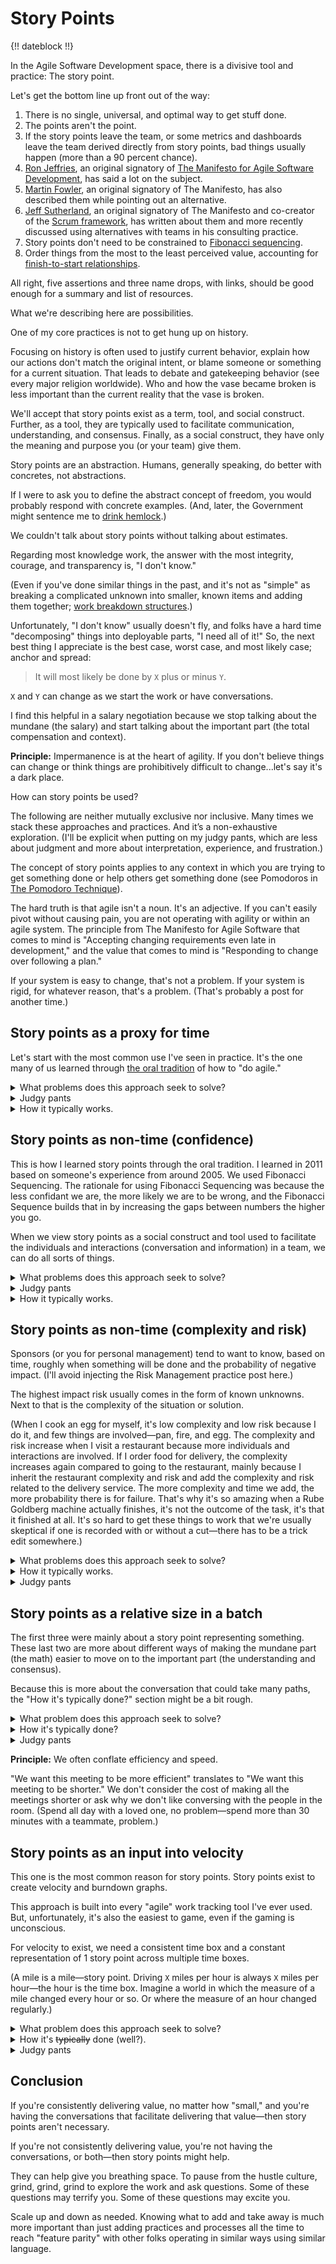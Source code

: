 # Story Points

{!! dateblock !!}

In the Agile Software Development space, there is a divisive tool and practice: The story point.

Let's get the bottom line up front out of the way:

1. There is no single, universal, and optimal way to get stuff done.
2. The points aren't the point.
3. If the story points leave the team, or some metrics and dashboards leave the team derived directly from story points, bad things usually happen (more than a 90 percent chance).
4. [Ron Jeffries](https://ronjeffries.com/articles/019-01ff/story-points/Index.html), an original signatory of [The Manifesto for Agile Software Development](http://agilemanifesto.org), has said a lot on the subject.
5. [Martin Fowler](https://martinfowler.com/bliki/StoryPoint.html), an original signatory of The Manifesto, has also described them while pointing out an alternative.
6. [Jeff Sutherland](https://www.scruminc.com/story-points-why-are-they-better-than/), an original signatory of The Manifesto and co-creator of the [Scrum framework](https://scrumguides.org), has written about them and more recently discussed using alternatives with teams in his consulting practice.
7. Story points don't need to be constrained to [Fibonacci sequencing](https://en.wikipedia.org/wiki/Fibonacci_sequence).
8. Order things from the most to the least perceived value, accounting for [finish-to-start relationships](https://en.wikipedia.org/wiki/Dependency_(project_management)#Standard_types_of_dependencies).

All right, five assertions and three name drops, with links, should be good enough for a summary and list of resources.

What we're describing here are possibilities.

One of my core practices is not to get hung up on history.

Focusing on history is often used to justify current behavior, explain how our actions don't match the original intent, or blame someone or something for a current situation. That leads to debate and gatekeeping behavior (see every major religion worldwide). Who and how the vase became broken is less important than the current reality that the vase is broken.

We'll accept that story points exist as a term, tool, and social construct. Further, as a tool, they are typically used to facilitate communication, understanding, and consensus. Finally, as a social construct, they have only the meaning and purpose you (or your team) give them.

Story points are an abstraction. Humans, generally speaking, do better with concretes, not abstractions.

If I were to ask you to define the abstract concept of freedom, you would probably respond with concrete examples. (And, later, the Government might sentence me to [drink hemlock](https://en.wikipedia.org/wiki/Trial_of_Socrates).)

We couldn't talk about story points without talking about estimates.

Regarding most knowledge work, the answer with the most integrity, courage, and transparency is, "I don't know."

(Even if you've done similar things in the past, and it's not as "simple" as breaking a complicated unknown into smaller, known items and adding them together; [work breakdown structures](https://en.wikipedia.org/wiki/Work_breakdown_structure).)

Unfortunately, "I don't know" usually doesn't fly, and folks have a hard time "decomposing" things into deployable parts, "I need all of it!" So, the next best thing I appreciate is the best case, worst case, and most likely case; anchor and spread:

> It will most likely be done by `X` plus or minus `Y`.

`X` and `Y` can change as we start the work or have conversations.

I find this helpful in a salary negotiation because we stop talking about the mundane (the salary) and start talking about the important part (the total compensation and context).

<aside>

**Principle:** Impermanence is at the heart of agility. If you don't believe things can change or think things are prohibitively difficult to change...let's say it's a dark place.

</aside>

How can story points be used?

The following are neither mutually exclusive nor inclusive. Many times we stack these approaches and practices. And it’s a non-exhaustive exploration. (I'll be explicit when putting on my judgy pants, which are less about judgment and more about interpretation, experience, and frustration.)

The concept of story points applies to any context in which you are trying to get something done or help others get something done (see Pomodoros in [The Pomodoro Technique](https://francescocirillo.com/products/the-pomodoro-technique)).

The hard truth is that agile isn't a noun. It's an adjective. If you can't easily pivot without causing pain, you are not operating with agility or within an agile system. The principle from The Manifesto for Agile Software that comes to mind is "Accepting changing requirements even late in development," and the value that comes to mind is "Responding to change over following a plan."

If your system is easy to change, that's not a problem. If your system is rigid, for whatever reason, that's a problem. (That's probably a post for another time.)

## Story points as a proxy for time

Let's start with the most common use I've seen in practice. It's the one many of us learned through [the oral tradition](https://youtu.be/fzqEHwXVpKQ) of how to "do agile."

<details>
<summary>What problems does this approach seek to solve?</summary>

This is a non-exhaustive list, and I have not seen empirical research or evidence that it works for all people in all contexts.

1. The belief that humans are bad at estimating time.
2. It's faster to estimate in points than it is to estimate in time. (Mainly because we're not trying to be exact.)
3. Improved capacity planning.

</details>

<details>
<summary>Judgy pants</summary>

The points aren't the point. The understanding and consensus about what we're about to do are.

1. Humans are decent at estimating time (or anything else) when details about the outcome are known, and we don't try and be precise. This is one reason we believe gathering requirements upfront will improve estimations and predictability. But, unfortunately, we often spend so much time gathering requirements and designing based on those requirements that we reduce the time available to execute whatever we're planning.
2. The points aren't the point, and the desire to speed up estimating means we reduce the time spent on understanding and reaching a consensus around what is being asked for. Further, we increase cognitive load and time to get the estimate for this use case because we're juggling numbers; it'll take `X` hours. I multiply `X` by `Y` to arrive at `Z` story points. Further, I must round `Z` up to the nearest Fibonacci number if we use the Fibonacci Sequence. Finally, users and sponsors don't care about points, so to answer the question of "when will it be done," we need to reverse engineer the points back to time. I've seen teams create spreadsheet tools to make it faster to convert. This adds complexity and maintenance for an optional need we've imposed on ourselves; eliminate the conversion.
3. Capacity planning presumes the same state of the people and time doing the thing (group or individual). I don't know about you, but I'm not an assembly line robot, and I get tired sometimes, go on vacation, or do other things. So, we're constantly adjusting capacity based on present reality. Further, no matter how many times we invoke [Brooks's Law](https://en.wikipedia.org/wiki/Brooks%27s_law), we believe adding people adds capacity to software development projects; software isn't an assembly line of standardized parts.
4. Humans are great at procrastination or inflating the complexity of a solution to a given problem. See [Rube Goldberg Machines](https://en.wikipedia.org/wiki/Rube_Goldberg_machine). This tendency leads to creating bloated and byzantine operating environments wherein changing something as simple as a lightbulb becomes an all-day affair with multiple communications across multiple people and departments. For example, only maintenance personnel can change the lightbulb. They must adhere to the policies and laws related to work in general ([OSHA](https://en.wikipedia.org/wiki/Occupational_Safety_and_Health_Act_(United_States)) in the United States). That means carrying the ladders properly, wearing the correct safety gear, and so on.

> Do the most important thing until it ships or is no longer the most important thing.
>
> <cite>Kent Beck</cite>

And, because movie references are kind of my thing:

> Stop trying to hit, and hit me.
>
> <cite>Morpheus, *The Matrix*

If the story points are a proxy for time, use time. Then you don't have to train people, document what the term means, and so on. In other words, you increase transparency by increasing the amount of work not done; the definition of simple from The Manifesto.

</details>

<details>
<summary>How it typically works.</summary>

We have a list of stuff we want to get done someday, maybe.

An optimization is that the list is ordered from top-to-bottom from the greatest to the least perceived value; this reduces scanning the list to find the most important thing. If we take something from the top, it's always the most important thing. Further, if the thing on the top of the list depends on something else being finished first, it inherits the perceived value of the successor. For example, Item A has a perceived value of 5. Item B has a perceived value of 2. Item B must be completed before Item A can be started, finished, or both. Item B has a perceived value of 7 and goes to the top of the list.

We look at the most important thing, Item B. First, the individual or group who are [accountable](https://medium.com/@kentbeck_7670/accountability-in-software-development-375d42932813), responsible, or both for getting the thing done have a conversation (the part that matters) to reach mutual understanding and consensus on how long it will take, in time.

They apply a multiplier to convert the time into the story point equivalent. If using Fibonacci sequenced numbers, they'll typically round the number up to the nearest Fibonacci number.

The multiplier adds padding for the unknown, ever-changing reality in which we find ourselves; meetings, vacations, firefighting, sickness, and so on.

</details>

## Story points as non-time (confidence)

This is how I learned story points through the oral tradition. I learned in 2011 based on someone's experience from around 2005. We used Fibonacci Sequencing. The rationale for using Fibonacci Sequencing was because the less confidant we are, the more likely we are to be wrong, and the Fibonacci Sequence builds that in by increasing the gaps between numbers the higher you go.

When we view story points as a social construct and tool used to facilitate the individuals and interactions (conversation and information) in a team, we can do all sorts of things.

<details>
<summary>What problems does this approach seek to solve?</summary>

- Give a numeric value to a single abstract concept (confidence in this case).
- Operate as a shorthand for communicating understanding to stakeholders and interested parties.
- When using story points to measure confidence, we don't need a strict definition of ready; we can use the points to communicate an individual or collective understanding.
- Reduce context switching and cognitive load; time is time, and a story point is a proxy for another abstract concept.

</details>

<details>
<summary>Judgy pants</summary>

Shorthand is excellent for expediting communication. You may sacrifice quality for that shorthand. The sacrifice in quality reclaims the speed benefit received from expediting communication. (Consider this as the leverage debt metaphor when someone mentions [technical debt](https://youtu.be/Jp5japiHAs4), only this is communication debt.)

A short, lighthearted example is when I first heard someone use the term "obvy" as shorthand for "obviously." I paused the conversation and asked what the term meant—the term "obvy" wasn't.

I was a Federal Government contractor for 10 years. Lots of acronyms to expedite communication. Acronyms are an abstraction; humans don't do well with abstracts—abstracts differ from similes, metaphors, and analogies. The FBI is shorthand for The United States Federal Bureau of Investigation.

I went to work for the private sector as a Scrum Master. I asked the team who our customer was. They said, "The FBI."

I was blown away. I was like, "We're making stuff for the FBI‽"

They nodded. They were confused by my shock and enthusiasm.

I said, "I thought this was an internal product. I didn't know we did work for The Government."

The penny dropped for the team's manager, who said, "No. Not that FBI. FBI stands for (I literally can't remember, it started with 'Finance')."

It took him less than 2 seconds to say the acronym. It took him less than 2 seconds to say the full name. It took 30 seconds to explain what "FBI" stood for. (And my autocorrect helper keeps wanting to use "The" in front of it because there is only one FBI, apparently.)

In the remaining time I was there, I didn't mentally unpack the acronym to the organization's name. Instead, I translated it to "the customer."

To tie a bow on this:

1. Stop trying to hit me, and hit me. If the numbers represent confidence, call them that. (Even if it means modifying the tools you use to track work.)
2. The United States Federal Government passed a law regarding plain language in Federal Government communications; long ago and far away now. There is a plain language [website](https://www.plainlanguage.gov/resources/articles/keep-it-jargon-free/) with all sorts of good stuff for citizens and Government employees. [One page](https://www.plainlanguage.gov/resources/articles/keep-it-jargon-free/) entitled *Keep It Jargon-free* has the following: The English Defence Minister, George Robertson, tried cutting out abbreviations and acronyms at the Ministry of Defence. “I soon realized solving Bosnia would be easier.”
3. And, [something funny](https://youtu.be/wXlvy3sTTBk) from Good Morning Vietnam.

Most problems we experience when operating as a group boil down to communication. We create most tools and solutions to overcome perceived communication and coordination problems. If the tools and solutions make it so humans don't have to talk to one another, we haven't solved the communication problem. We've implemented a workaround.

</details>

<details>
<summary>How it typically works.</summary>

The individual or group will give a time-based target. It could be days, hours, a precise calendar date, or another time-based thing. The story points become a multiplier of sorts.

For example, best case, I think something will take an hour. I do not understand the request and system, so I give it a story point value of 4 (because we're not using the Fibonacci Sequence). So it could take 4 times longer. The ensuing conversation (the important part) might revolve around how to make that number lower. Do I (or the group) need a better understanding of the system? Is there something in the code causing friction? If so, can we remove it? If so, how long and how confident are we in that estimate? And so on.

The understanding and consensus is the point.

(Judgy pants: Scrum has up to an eight-hour time box for Sprint Planning, partly to allow for the conversation to happen in that session; that's why it's called planning, not reporting on the plan—it's a working session. People just getting to know one another will take longer to communicate effectively, and having time available for real conversations is more important than strictly adhering to a deadline we're in control of. We'll get 100 of the greatest minds together to solve world hunger in 30 minutes.)

</details>

## Story points as non-time (complexity and risk)

Sponsors (or you for personal management) tend to want to know, based on time, roughly when something will be done and the probability of negative impact. (I'll avoid injecting the Risk Management practice post here.)

The highest impact risk usually comes in the form of known unknowns. Next to that is the complexity of the situation or solution.

(When I cook an egg for myself, it's low complexity and low risk because I do it, and few things are involved—pan, fire, and egg. The complexity and risk increase when I visit a restaurant because more individuals and interactions are involved. If I order food for delivery, the complexity increases again compared to going to the restaurant, mainly because I inherit the restaurant complexity and risk and add the complexity and risk related to the delivery service. The more complexity and time we add, the more probability there is for failure. That's why it's so amazing when a Rube Goldberg machine actually finishes, it's not the outcome of the task, it's that it finished at all. It's so hard to get these things to work that we're usually skeptical if one is recorded with or without a cut—there has to be a trick edit somewhere.)

<details>
<summary>What problems does this approach seek to solve?</summary>

- Similar to the confidence variation, time is time and story points are something else (complexity and risk in this case).

The analogy I like to use is folding an origami crane. The complexity of the crane does not change; there are the same number and style of folds regardless of who's folding it. However, I've folded origami cranes hundreds of times; it will probably take me less time than someone who has never folded one or someone with a disability (like arthritis).

</details>

<details>
<summary>How it typically works.</summary>

We (the group or individual responsible, accountable, or both for getting the stuff done) determine a scale. In this case, complexity and risk will be on a two-dimensional scale. Each intersection is given a corresponding story point value (a [reduce or fold function](https://en.wikipedia.org/wiki/Fold_%28higher-order_function%29) if you're into functional programming).

The following table uses complexity and risk along with a Fibonacci Sequence.

<table style=“width: 90%; text-align: center;”>
	<tbody>
		<tr>
			<th rowspan=“3” style=“transform: rotate(-90deg);”>Complexity</th>
			<td style=“text-align: right;”>High</td>
			<td>3</td>
			<td>5</td>
			<td>8</td>
		</tr>
		<tr>
			<td style=“text-align: right;”>Medium</td>
			<td>2</td>
			<td>3</td>
			<td>5</td>
		</tr>
		<tr>
			<td style=“text-align: right;”>Low</td>
			<td>1</td>
			<td>2</td>
			<td>3</td>
		</tr>
		<tr>
			<th colspan=“2”></th>
			<td>Low</td>
			<td>Medium</td>
			<td>High</td>
		</tr>
        <tr>
			<th colspan=“5”>Risk</th>
		</tr>
	</tbody>
</table>

Now we can focus on the conversation rather than the points and define criteria for each aspect.

The following are just examples, not mandates.

What criteria describe low complexity or risk?

Our team can do it all by their lonesome, from start-to-finish soup-to-nuts, not just the development piece but the roll-out, marketing, and success tracking.

What about medium complexity?

Our team may depend on two other teams to get their part done before we can do it, and we decide that's a medium complexity. Or is our codebase just that rigid?

How do we reduce those dependencies? Or, how do we introduce flexibility into the codebase?

The points aren't the point.

What does it take for us to think the risk is low? Medium? High? What can we do to get whatever we're looking at moved toward the lower side of the scale? Maybe "proper" story slicing will do it?

Kent Beck, an original signatory of The Manifesto for Agile Software Development and credited with capturing, if not inventing, [Extreme Programming](https://en.wikipedia.org/wiki/Extreme_programming), once said:

> Make the change easy—this may be hard—then make the easy change.

</details>

<details>
<summary>Judgy pants</summary>

Seriously, please stop trying to hit me and hit me.

Engineers tend to be a pretty literal bunch. Further, humans generally do better with concrete things rather than abstractions. Change is hard enough. We don't need to tack on learning a new language. Finally, [Conway's law](https://en.wikipedia.org/wiki/Conway%27s_law) will win the day.

If you don't know what Conway's Law says, try this.

I can describe the code if you show me the people and how they communicate. Further, if you show me the code, I can probably describe the people and operating models.

Indirect communication styles tend to lead to software with indirect and circuitous routes of getting to the desired outcomes; Rube Goldberg machines. I see this a lot in organizations where folks would rather "nice each other to death" than be perceived as rude due to being direct in their communication. (Or organizations with little psychological safety.)

Another thing we see, thanks to marketing and branding, is creating new labels for already-named things. Or, misapplying common labels to a custom implementation, "We do Scrum, we just don't have a Product Backlog, don't use Sprints, and refuse to do retrospectives."

Don't get me wrong, naming things is hard, and you may not know a concept has a label, but it's easier to modify your word when you find out than it is to get the world to accept your new word.

I [accidentally created Scrum and Agile Software Development](https://joshbruce.com/experiences/agile-software-development/in-an-ideal-world/). I was working on a name for the way I was working. A year or so later, I was introduced to Scrum and Agile Software Development, one less thing I needed to create and maintain. (At the same time, I was introduced to Extreme Programming, The Pomodoro Technique, Getting Things Done, The Project Management Body of Knowledge, and many other representations of similar concepts. Now it's just how I work, no labels.)

If our users (or sponsors) think in terms of time, talk in terms of time. If our users (or sponsors) want to discuss risk, talk about risk. Complexity? Talk about complexity.

Don't burden them with learning a new label, definition, or abstract concept that's a proxy for another abstract concept, like risk and complexity (unless they ask for it). And be patient because we all have linguistic baggage that must be unpacked for "common" words like "risk." Much less the debate around whether something called a "feature" could be estimated in "story points" because it's not a "user story" in our work tracking system.

> Don't get caught up in the thickness of thin things.
>
> <cite>Stephen R. Covey</cite>

</details>

## Story points as a relative size in a batch

The first three were mainly about a story point representing something. These last two are more about different ways of making the mundane part (the math) easier to move on to the important part (the understanding and consensus).

Because this is more about the conversation that could take many paths, the "How it's typically done?" section might be a bit rough.

<details>
<summary>What problem does this approach seek to solve?</summary>

- Simplify the mundane part (the math) to get to the important part (understanding and consensus).

</details>

<details>
<summary>How it's typically done?</summary>

There's usually a large batch of things (Product Backlog or to-do list). We are moving some things from the large batch to create a smaller one (Sprint Backlog or today list). There's usually a time constraint to deliver things moved into the smaller batch. The large batch is sorted from the thing with the most perceived value to the thing with the least perceived value.

Let's say we have the following in our "large" batch:

1. Item A.
2. Item B.
3. Item C.

Does Item A depend on something else being done first?

Yes.

Okay, on what?

Item B. We change our list:

1. Item B.
2. Item A.
3. Item C.

Item B moves to the top of the list. Does Item B depend on something else being done first?

No.

Great, bring Item B into the smaller batch and give it a story point of 1.

- Large batch:
	1. Item A.
	2. Item C.
- Small batch:
	1. Item B—1 story point.

Could we finish or start something else in the allotted time?

("No" is a perfectly valid response, nothing wrong with a batch size of 1.)

We say, "Yes."

Item A is now back at the top. Does Item A depend on something other than Item B to be done first?

No.

Great. Is Item A larger or smaller than Item B?

Larger.

How much larger?

**The mundane part:** Someone says 3 times larger, and someone else says 6 times larger. (See [Planning Poker](https://en.wikipedia.org/wiki/Planning_poker).)

Okay, why the discrepancy?

**The important part:** The person who said 3 knows something about the system the other person doesn't know, and they explain that it exists. The person who said 6 also knows something about the system that makes it more difficult, and they explain that it exists. And so it continues until everyone agrees that Item A is 4 times larger than Item B. So we mark Item A as being 4 story points (back to the mundane part).

- Large batch:
	1. Item C.
- Small batch:
	1. Item B—1 story point.
	2. Item A—4 story points.

Can we finish or start something else in the time allotted?

Yes.

Item C is now at the top of the larger batch. Does Item C depend on something else being done first?

No.

Great. Is Item C larger or smaller than Item A (the biggest thing we have so far)?

Smaller.

Is Item C larger or smaller than Item B?

Smaller.

- Large batch: Empty
- Small batch:
	1. Item C—1 story point.
	2. Item B—`x` story point.
	3. Item A—`4 * x` story points.

Great. Mark Item C as 1 story point. How much larger is Item B compared to Item C (the mundane part)?

**The important part:** We discuss and agree that Item B is 5 times larger than Item C.

**The mundane part:** We mark Item A as 20 story points because we already agreed it's 4 times larger *relative* to Item B.

- Large batch: Empty
- Small batch:
	1. Item C—1 story point.
	2. Item B—5 story points.
	3. Item A—20 story points.

Can we finish or start something else in the time allotted?

No.

Can I make Item A smaller?

Yes. We can delay certain functionality until later.

Great. Let's extract those pieces into a new item—Item D.

- Large batch:
	1. Item D
- Small batch:
	1. Item C—1 story point.
	2. Item B—5 story points.
	3. Item A—`x` story points.

Is Item A still larger than Item B?

Yes.

How much larger?

We talked and agreed Item A is now twice the size of Item B. Therefore, we mark Item B with 8 story points. (Item D is now at the top of the list.)

- Large batch:
	1. Item D
- Small batch:
	1. Item C—1 story point.
	2. Item B—5 story points.
	3. Item A—10 story points.

Can we start or finish something else in the time allotted?

Yes.

Is Item D larger or smaller than Item A?

Smaller.

Is Item D larger or smaller than Item B?

Smaller.

Is Item D larger or smaller than Item C?

Smaller.

Great. Mark Item D as 1.

- Large batch: Empty
- Small batch:
	1. Item D—1 story point.
	1. Item C—`x` story point.
	2. Item B—`x * 5` story points.
	3. Item A—`x * 5 * 2` story points.

How much larger is Item C relative to Item D?

We agree it's twice as large and mark Item C with 2 story points.

- Large batch: Empty
- Small batch:
	1. Item D—1 story point.
	1. Item C—2 story points.
	2. Item B—10 story points.
	3. Item A—50 story points.

Go forth and do the things!

</details>

<details>
<summary>Judgy pants</summary>

50 story points‽ You shouldn't have anything that large! Break it down further, split it across multiple time boxes, something! Anything! It's the end of the world! You don't know how to Agile. (Not a strawman, people have put on their judgy pants and said these things.)

There are a lot of assumptions built into this type of response.

If I have something that can be done in 1 minute, something 50 times larger can be done in 50 minutes.

(Stop trying to hit me, and hit me. The points aren't the point. And humans are better with concretes than abstracts.)

The point is understanding and consensus. Through the conversations, we teach each other about the implementation and context and simultaneously learn more about the user needs driving the prioritization. (No "offline" knowledge transfer sessions are necessary. No "give them the easy stuff until they get up to speed.")

If you don't enjoy hanging out and conversing with your teammates, explore and unpack that. If you don't care about the implementation or user needs, unpack that, "Why don't I like these people enough to spend time with them? Why don't I care about what we're building and why?"

Anything can feel like busy work that doesn't deliver value. However, things like story points, estimating in general, and meetings are tools, and they only provide value through how the participants use them. Further, they cannot be improved if the participants only say, "This thing has no value for me; therefore, it shouldn't exist."

Once we revealed Item B as the most important, why didn't we stop there and change the time allotted to match how long we thought it would take to get It done?

Then we ask, what knowledge we need to get Item B done? Who has that knowledge? Who else would like to have that knowledge?

Great! We have a team. Go, do the thing!

They do the thing until it's done, run out of time, or it's no longer the most important thing.

([Turtles all the way down](https://en.wikipedia.org/wiki/Turtles_all_the_way_down).)

No story points are necessary. Just a hypothesis, "We think we can get this done in `x` period." Run the experiment with the drive to get Item B done with a certain degree of quality as soon as possible. While running the experiment, capture work that can be delayed until later and any shortcuts performed. Reevaluate after the time is up.

Is Item B still the most important thing?

Yes.

Are these still the people with all knowledge to get it done?

No. We discovered this work here and need someone who knows about this thing. Cool. New team!

What's the new hypothesis for when it'll be done?

Going down this line of questioning has spawned a few unpacking conversations with leaders. They can be summed up as "We can't operate this way. People are lazy (or perfectionists or procrastinators or will milk it for all it's worth), and it'll never get done."

Unpacking that baggage is always an exciting ride that includes questions like:

- Why are you in a relationship with people you don't believe have your best interests at heart and in mind?
- Is it that you don't trust them? Or that you don't trust your ability to pick humans to be in a relationship with?
- What evidence do you have to feel this way?
- Are you blaming them for your ex?

Direct communication can sometimes feel rude.

</details>

<aside>

**Principle:** We often conflate efficiency and speed.

"We want this meeting to be more efficient" translates to "We want this meeting to be shorter." We don't consider the cost of making all the meetings shorter or ask why we don't like conversing with the people in the room. (Spend all day with a loved one, no problem—spend more than 30 minutes with a teammate, problem.)

</aside>

## Story points as an input into velocity

This one is the most common reason for story points. Story points exist to create velocity and burndown graphs.

This approach is built into every "agile" work tracking tool I've ever used. But, unfortunately, it's also the easiest to game, even if the gaming is unconscious.

For velocity to exist, we need a consistent time box and a constant representation of 1 story point across multiple time boxes.

(A mile is a mile—story point. Driving `X` miles per hour is always `X` miles per hour—the hour is the time box. Imagine a world in which the measure of a mile changed every hour or so. Or where the measure of an hour changed regularly.)

<details>
<summary>What problem does this approach seek to solve?</summary>

- How much work can the team bring into a time box (capacity)?
- How long will delivering the estimated work take (forecasting)?
- The time box specifically seeks to solve the problem of [Parkinson's Law](https://en.wikipedia.org/wiki/Parkinson%27s_law) and acts as a foundational risk management plan; we reduce risk by working in smaller batches completed more often.

</details>

<details>
<summary>How it's <s>typically</s> done (well?).</summary>

(Judgy pants: It's *typically* done poorly.)

The team (or individual) establishes what 1 story point represents; I recommend it represent the start-to-finish "Hello, World!" in your operating context.

Posed as a question, "What will it take in your context for a user to ask to see 'Hello, World!' on a screen and then see it on their screen?" This becomes the representation of 1 story point. Every other request is sized relative to that.

(Judgy pants: If the 1-pointer takes longer than 1 day when translated to time, that's probably a sign that there are other things you could focus on than getting better at estimating, sequencing, and completing work.)

The "Hello, World!" recommendation has a bias toward separating time from story points. *Typically*, teams will stick to a story point representing 1 "ideal" day but typically won't include quality assurance, meetings, or other load multipliers. (Judgy pants: Regardless, if it's impossible to have a 1-point item because of the context you find yourself in, that's a sign.)

The team (or individual) establishes what time box they will use for an indefinite period. 2 weeks is typical for groups, and 1 day is typical for individuals.

The team (or individual) will typically use some form of batch reduction exercise (see previous section for one example). Everything is sized and brought into the smaller batch. (We're going to presume this is the first time.)

The team (or individual) tries to complete what they can within the allotted time.

At the end of the allotted time, we look at what got done and add all the story points of the done things together. That gives us our velocity for those two weeks. The velocity for those two weeks gives us our capacity for the next two weeks.

At the beginning of the two weeks, we don't bring in more points than we did in the previous two-week period (or an average of, say, the last five two-week periods). We can bring something else in if we finish all the work and still have time.

If you want to see what else typically happens, read the "judgy pants" section because this is where the "well" part ends.

</details>

<details>
<summary>Judgy pants</summary>

"Consistent" and "constant" are red flags here regarding agility. Agility embraces the reality that, well, reality is inconsistent and non-constant.

You might ask, "What happens if something is started but not finished?"

That's a question for the ages, is always a point of contention, and depends on the environment (context).

If your environment believes story points aren't the point, whatever doesn't get completed, typically gets put back into the larger batch and prioritized. The progress to date is usually saved somewhere. And it will either be resized when brought back into another time box or left with the same story point count despite work being started and saved for the future.

If your environment leads folks to consider points as part of the merit credit system (or worse, are explicit parts of vendor contracts), teams will typically split the item in two based on points. This warrants explaining.

Let's say we have Item A at 10 story points. It was brought into a time box but not completed. The team agrees that 8 story points worth of work was completed. So, they change the story points for Item A from 10 to 8, create Item B (a copy of Item A), and mark Item B as 2 story points. Item A is moved to complete, so the team gets "credit" for the work (according to velocity and burndown), not the value delivered to users.

If your environment wants to increase velocity, have the team apply story points to everything in the larger batch and never change them based on the current context (a context that hopefully is continuously improving). Hopefully, as the system becomes easier to change and the team's knowledge increases, the complexity of future work decreases; however, the initial story points will remain the same. Over time, the team will appear to get more work done when the complexity of the work decreases. From a psychological perspective, this can be motivating if you don't peel back too many onion layers.

If your environment wants to keep velocity constant, always recalculate story points based on current understanding.

I've never seen an environment that wanted to decrease velocity. However, a decreasing velocity could mean we're getting much better at our processes or focusing on hitting a "done" or "stable" state; users aren't asking for features or reporting bugs. (I had an app on iOS that hadn't been changed in years, no one was asking for new features or reporting bugs, and people were still buying it.)

</details>

## Conclusion

If you're consistently delivering value, no matter how "small," and you're having the conversations that facilitate delivering that value—then story points aren't necessary.

If you're not consistently delivering value, you're not having the conversations, or both—then story points might help.

They can help give you breathing space. To pause from the hustle culture, grind, grind, grind to explore the work and ask questions. Some of these questions may terrify you. Some of these questions may excite you.

Scale up and down as needed. Knowing what to add and take away is much more important than just adding practices and processes all the time to reach "feature parity" with other folks operating in similar ways using similar language.


